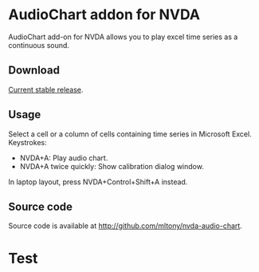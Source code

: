 # AudioChart addon for NVDA
AudioChart add-on for NVDA allows you to play excel time series as a continuous sound.
## Download

[Current stable release](https://github.com/mltony/nvda-audio-chart/releases/latest/download/audioChart.nvda-addon).

## Usage
Select a cell or a column of cells containing time series in Microsoft Excel.
Keystrokes:

* NVDA+A: Play audio chart.
* NVDA+A twice quickly: Show calibration dialog window.

In laptop layout, press NVDA+Control+Shift+A instead.

## Source code
Source code is available at <http://github.com/mltony/nvda-audio-chart>.

# Test

